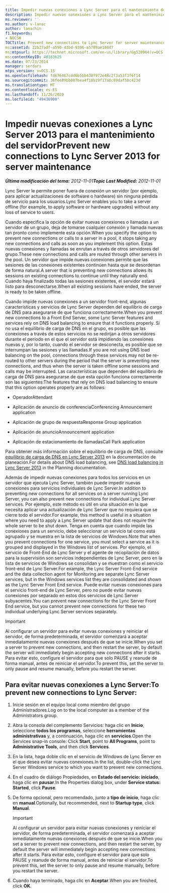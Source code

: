 ```yaml
---
title: Impedir nuevas conexiones a Lync Server para el mantenimiento del servidor
description: Impedir nuevas conexiones a Lync Server para el mantenimiento del servidor.
ms.reviewer: ''
ms.author: v-lanac
author: lanachin
f1.keywords:
- NOCSH
TOCTitle: Prevent new connections to Lync Server for server maintenance
ms:assetid: 22b27adf-a590-43bd-9306-a5789ae108d7
ms:mtpsurl: https://technet.microsoft.com/en-us/library/Gg520964(v=OCS.15)
ms:contentKeyID: 48183625
ms.date: 07/23/2014
manager: serdars
mtps_version: v=OCS.15
ms.openlocfilehash: fd676467cdd6b5bb430f972e48c2f3a53f3f6f14
ms.sourcegitcommit: 36fee89bb887bea4f18b19f17a8c69daf5bc423d
ms.translationtype: MT
ms.contentlocale: es-ES
ms.lasthandoff: 11/26/2020
ms.locfileid: "49436900"
---
```

# <a name="prevent-new-connections-to-lync-server-2013-for-server-maintenance"></a><span data-ttu-id="658a1-103">Impedir nuevas conexiones a Lync Server 2013 para el mantenimiento del servidor</span><span class="sxs-lookup"><span data-stu-id="658a1-103">Prevent new connections to Lync Server 2013 for server maintenance</span></span>

<div data-xmlns="http://www.w3.org/1999/xhtml">

<div class="topic" data-xmlns="http://www.w3.org/1999/xhtml" data-msxsl="urn:schemas-microsoft-com:xslt" data-cs="https://msdn.microsoft.com/">

<div data-asp="https://msdn2.microsoft.com/asp">



</div>

<div id="mainSection">

<div id="mainBody"><span data-ttu-id="658a1-104">

<span> </span></span><span class="sxs-lookup"><span data-stu-id="658a1-104">

<span> </span></span></span>

<span data-ttu-id="658a1-105">_**Última modificación del tema:** 2012-11-01_</span><span class="sxs-lookup"><span data-stu-id="658a1-105">_**Topic Last Modified:** 2012-11-01_</span></span>

<span data-ttu-id="658a1-106">Lync Server le permite poner fuera de conexión un servidor (por ejemplo, para aplicar actualizaciones de software o hardware) sin ninguna pérdida de servicio para los usuarios.</span><span class="sxs-lookup"><span data-stu-id="658a1-106">Lync Server enables you to take a server offline (for example, to apply software or hardware upgrades) without any loss of service to users.</span></span>

<span data-ttu-id="658a1-107">Cuando especifica la opción de evitar nuevas conexiones o llamadas a un servidor de un grupo, deja de tomarse cualquier conexión y llamada nuevas tan pronto como implemente esta opción.</span><span class="sxs-lookup"><span data-stu-id="658a1-107">When you specify the option to prevent new connections or calls to a server in a pool, it stops taking any new connections and calls as soon as you implement this option.</span></span> <span data-ttu-id="658a1-108">Estas nuevas conexiones y llamadas se enrutan a través de otros servidores del grupo.</span><span class="sxs-lookup"><span data-stu-id="658a1-108">These new connections and calls are routed through other servers in the pool.</span></span> <span data-ttu-id="658a1-109">Un servidor que impide nuevas conexiones permite que las sesiones de las conexiones existentes continúen hasta que se desordenan de forma natural.</span><span class="sxs-lookup"><span data-stu-id="658a1-109">A server that is preventing new connections allows its sessions on existing connections to continue until they naturally end.</span></span> <span data-ttu-id="658a1-110">Cuando haya finalizado todas las sesiones existentes, el servidor estará listo para desconectarse.</span><span class="sxs-lookup"><span data-stu-id="658a1-110">When all existing sessions have ended, the server is ready to be taken offline.</span></span>

<span data-ttu-id="658a1-111">Cuando impide nuevas conexiones a un servidor front-end, algunas características y servicios de Lync Server dependen del equilibrio de carga de DNS para asegurarse de que funciona correctamente.</span><span class="sxs-lookup"><span data-stu-id="658a1-111">When you prevent new connections to a Front End Server, some Lync Server features and services rely on DNS load balancing to ensure that it functions properly.</span></span> <span data-ttu-id="658a1-112">Si no usa el equilibrio de carga de DNS en el grupo, es posible que las conexiones a través de estos servicios no se redirijan a otros servidores durante el período en el que el servidor está impidiendo las conexiones nuevas y, por lo tanto, cuando el servidor se desconecta, es posible que se interrumpan las sesiones y las llamadas.</span><span class="sxs-lookup"><span data-stu-id="658a1-112">If you are not using DNS load balancing on the pool, connections through these services may not be re-routed to other servers during the period that the server is preventing new connections, and thus when the server is taken offline some sessions and calls may be interrupted.</span></span> <span data-ttu-id="658a1-113">Las características que dependen del equilibrio de carga de DNS para asegurarse de que esta opción funciona correctamente son las siguientes:</span><span class="sxs-lookup"><span data-stu-id="658a1-113">The features that rely on DNS load balancing to ensure that this option operates properly are as follows:</span></span>

  - <span data-ttu-id="658a1-114">Operador</span><span class="sxs-lookup"><span data-stu-id="658a1-114">Attendant</span></span>

  - <span data-ttu-id="658a1-115">Aplicación de anuncio de conferencia</span><span class="sxs-lookup"><span data-stu-id="658a1-115">Conferencing Announcement application</span></span>

  - <span data-ttu-id="658a1-116">Aplicación de grupo de respuesta</span><span class="sxs-lookup"><span data-stu-id="658a1-116">Response Group application</span></span>

  - <span data-ttu-id="658a1-117">Aplicación de anuncio</span><span class="sxs-lookup"><span data-stu-id="658a1-117">Announcement application</span></span>

  - <span data-ttu-id="658a1-118">Aplicación de estacionamiento de llamadas</span><span class="sxs-lookup"><span data-stu-id="658a1-118">Call Park application</span></span>

<span data-ttu-id="658a1-119">Para obtener más información sobre el equilibrio de carga de DNS, consulte [equilibrio de carga de DNS en Lync Server 2013](lync-server-2013-dns-load-balancing.md) en la documentación de planeación.</span><span class="sxs-lookup"><span data-stu-id="658a1-119">For details about DNS load balancing, see [DNS load balancing in Lync Server 2013](lync-server-2013-dns-load-balancing.md) in the Planning documentation.</span></span>

<span data-ttu-id="658a1-120">Además de impedir nuevas conexiones para todos los servicios en un servidor que ejecuta Lync Server, también puede impedir nuevas conexiones para servicios individuales de Lync Server.</span><span class="sxs-lookup"><span data-stu-id="658a1-120">In addition to preventing new connections for all services on a server running Lync Server, you can also prevent new connections for individual Lync Server services.</span></span> <span data-ttu-id="658a1-121">Por ejemplo, este método es útil en una situación en la que necesita aplicar una actualización de Lync Server que no requiera que se cierre todo el servidor.</span><span class="sxs-lookup"><span data-stu-id="658a1-121">For example, this method is useful in a situation where you need to apply a Lync Server update that does not require the whole server to be shut down.</span></span> <span data-ttu-id="658a1-122">Tenga en cuenta que cuando impide las conexiones para un servicio, debe seleccionar un servicio tal como está agrupado y se muestra en la lista de servicios de Windows.</span><span class="sxs-lookup"><span data-stu-id="658a1-122">Note that when you prevent connections for one service, you must select a service as it is grouped and displayed in the Windows list of services.</span></span> <span data-ttu-id="658a1-123">Por ejemplo, el servicio de Front-End de Lync Server y el agente de recopilación de datos para la supervisión son servicios independientes de Lync Server, pero en la lista de servicios de Windows se consolidan y se muestran como el servicio front-end de Lync Server.</span><span class="sxs-lookup"><span data-stu-id="658a1-123">For example, the Lync Server Front-End service and the data collection agent for Monitoring are separate Lync Server services, but in the Windows services list they are consolidated and shown as the Lync Server Front End service.</span></span> <span data-ttu-id="658a1-124">Puede evitar nuevas conexiones para el servicio front-end de Lync Server, pero no puede evitar nuevas conexiones por separado en estos dos servicios de Lync Server subyacentes.</span><span class="sxs-lookup"><span data-stu-id="658a1-124">You can prevent new connections for the Lync Server Front End service, but you cannot prevent new connections for these two individual underlying Lync Server services separately.</span></span>

<div>


> [!IMPORTANT]
> <span data-ttu-id="658a1-125">Al configurar un servidor para evitar nuevas conexiones y reiniciar el servidor, de forma predeterminada, el servidor comenzará a aceptar inmediatamente nuevas conexiones después de que se inicie.</span><span class="sxs-lookup"><span data-stu-id="658a1-125">When you set a server to prevent new connections, and then restart the server, by default the server will immediately begin accepting new connections after it starts.</span></span> <span data-ttu-id="658a1-126">Para evitar esto, configure el servidor para que solo PAUSE y reanude de forma manual, antes de reiniciar el servidor.</span><span class="sxs-lookup"><span data-stu-id="658a1-126">To prevent this, set the server to only pause and resume manually, before you restart the server.</span></span>



</div>

<div>

## <a name="to-prevent-new-connections-to-lync-server"></a><span data-ttu-id="658a1-127">Para evitar nuevas conexiones a Lync Server:</span><span class="sxs-lookup"><span data-stu-id="658a1-127">To prevent new connections to Lync Server:</span></span>

1.  <span data-ttu-id="658a1-128">Inicie sesión en el equipo local como miembro del grupo Administradores.</span><span class="sxs-lookup"><span data-stu-id="658a1-128">Log on to the local computer as a member of the Administrators group.</span></span>

2.  <span data-ttu-id="658a1-129">Abra la consola del complemento Servicios: haga clic en **Inicio**, seleccione **todos los programas**, seleccione **herramientas administrativas** y, a continuación, haga clic en **servicios**.</span><span class="sxs-lookup"><span data-stu-id="658a1-129">Open the Services snap-in console: Click **Start**, point to **All Programs**, point to **Administrative Tools**, and then click **Services**.</span></span>

3.  <span data-ttu-id="658a1-130">En la lista, haga doble clic en el servicio de Windows de Lync Server en el que desea evitar nuevas conexiones.</span><span class="sxs-lookup"><span data-stu-id="658a1-130">In the list, double-click the Lync Server Windows service to which you want to prevent new connections.</span></span>

4.  <span data-ttu-id="658a1-131">En el cuadro de diálogo Propiedades, en **Estado del servicio: iniciado**, haga clic en **pausar**.</span><span class="sxs-lookup"><span data-stu-id="658a1-131">In the Properties dialog box, under **Service status: Started**, click **Pause**.</span></span>

5.  <span data-ttu-id="658a1-132">De forma opcional, pero recomendado, junto a **tipo de inicio**, haga clic en **manual**.</span><span class="sxs-lookup"><span data-stu-id="658a1-132">Optionally, but recommended, next to **Startup type**, click **Manual**.</span></span>
    
    <div>
    

    > [!IMPORTANT]
    > <span data-ttu-id="658a1-133">Al configurar un servidor para evitar nuevas conexiones y reiniciar el servidor, de forma predeterminada, el servidor comenzará a aceptar inmediatamente nuevas conexiones después de que se inicie.</span><span class="sxs-lookup"><span data-stu-id="658a1-133">When you set a server to prevent new connections, and then restart the server, by default the server will immediately begin accepting new connections after it starts.</span></span> <span data-ttu-id="658a1-134">Para evitar esto, configure el servidor para que solo PAUSE y reanude de forma manual, antes de reiniciar el servidor.</span><span class="sxs-lookup"><span data-stu-id="658a1-134">To prevent this, set the server to only pause and resume manually, before you restart the server.</span></span>

    
    </div>

6.  <span data-ttu-id="658a1-135">Cuando haya terminado, haga clic en **Aceptar**.</span><span class="sxs-lookup"><span data-stu-id="658a1-135">When you are finished, click **OK**.</span></span>

<span data-ttu-id="658a1-136"></div>

</div>

<span> </span>

</div>

</div>

</span><span class="sxs-lookup"><span data-stu-id="658a1-136"></div>

</div>

<span> </span>

</div>

</div>

</span></span></div>

